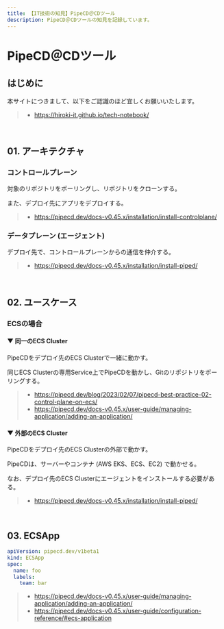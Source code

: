 ```yaml
---
title: 【IT技術の知見】PipeCD＠CDツール
description: PipeCD＠CDツールの知見を記録しています。
---
```


# PipeCD＠CDツール

## はじめに

本サイトにつきまして、以下をご認識のほど宜しくお願いいたします。

> - https://hiroki-it.github.io/tech-notebook/

<br>

## 01. アーキテクチャ

### コントロールプレーン

対象のリポジトリをポーリングし、リポジトリをクローンする。

また、デプロイ先にアプリをデプロイする。

> - https://pipecd.dev/docs-v0.45.x/installation/install-controlplane/

### データプレーン (エージェント)

デプロイ先で、コントロールプレーンからの通信を仲介する。

> - https://pipecd.dev/docs-v0.45.x/installation/install-piped/

<br>

## 02. ユースケース

### ECSの場合

#### ▼ 同一のECS Cluster

PipeCDをデプロイ先のECS Clusterで一緒に動かす。

同じECS Clusterの専用Service上でPipeCDを動かし、Gitのリポジトリをポーリングする。

> - https://pipecd.dev/blog/2023/02/07/pipecd-best-practice-02-control-plane-on-ecs/
> - https://pipecd.dev/docs-v0.45.x/user-guide/managing-application/adding-an-application/

#### ▼ 外部のECS Cluster

PipeCDをデプロイ先のECS Clusterの外部で動かす。

PipeCDは、サーバーやコンテナ (AWS EKS、ECS、EC2) で動かせる。

なお、デプロイ先のECS Clusterにエージェントをインストールする必要がある。

> - https://pipecd.dev/docs-v0.45.x/installation/install-piped/

<br>

## 03. ECSApp

```yaml
apiVersion: pipecd.dev/v1beta1
kind: ECSApp
spec:
  name: foo
  labels:
    team: bar
```

> - https://pipecd.dev/docs-v0.45.x/user-guide/managing-application/adding-an-application/
> - https://pipecd.dev/docs-v0.45.x/user-guide/configuration-reference/#ecs-application

<br>
